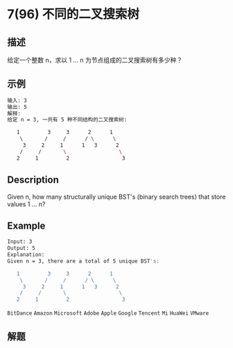 # 7(96) 不同的二叉搜索树
## 描述
给定一个整数 n，求以 1 ... n 为节点组成的二叉搜索树有多少种？
## 示例
```bash
输入: 3
输出: 5
解释:
给定 n = 3, 一共有 5 种不同结构的二叉搜索树:

   1         3     3      2      1
    \       /     /      / \      \
     3     2     1      1   3      2
    /     /       \                 \
   2     1         2                 3

``` 

## Description
Given n, how many structurally unique BST's (binary search trees) that store values 1 ... n?

## Example

```bash
Input: 3
Output: 5
Explanation:
Given n = 3, there are a total of 5 unique BST's:

   1         3     3      2      1
    \       /     /      / \      \
     3     2     1      1   3      2
    /     /       \                 \
   2     1         2                 3

```
`BitDance` `Amazon` `Microsoft` `Adobe` `Apple` `Google` `Tencent` `Mi` `HuaWei` `VMware`
## 解题

```bash

```
